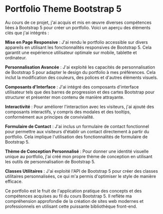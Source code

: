 # Portfolio Theme Bootstrap 5

Au cours de ce projet, j'ai acquis et mis en œuvre diverses compétences liées à Bootstrap 5 pour créer un portfolio. Voici un aperçu des éléments clés que j'ai intégrés :

**Mise en Page Responsive** : J'ai rendu le portfolio accessible sur divers appareils en utilisant les fonctionnalités responsives de Bootstrap 5. Cela garantit une expérience utilisateur optimale sur mobile, tablette et ordinateur.

**Personnalisation Avancée** : J'ai exploité les capacités de personnalisation de Bootstrap 5 pour adapter le design du portfolio à mes préférences. Cela inclut la modification des couleurs, des polices et d'autres éléments visuels.

**Composants d'Interface** : J'ai intégré des composants d'interface utilisateur tels que des barres de progression et des cartes Bootstrap pour structurer et présenter mon contenu de manière attrayante.

**Interactivité** : Pour améliorer l'interaction avec les visiteurs, j'ai ajouté des composants interactifs, y compris des modales et des tooltips, conformément aux principes de convivialité.

**Formulaire de Contact** : J'ai inclus un formulaire de contact fonctionnel pour permettre aux visiteurs d'établir un contact directement à partir du portfolio. Cela implique l'utilisation des fonctionnalités de formulaire de Bootstrap 5.

**Thème de Conception Personnalisé** : Pour donner une identité visuelle unique au portfolio, j'ai créé mon propre thème de conception en utilisant les outils de personnalisation de Bootstrap 5.

**Classes Utilitaires** : J'ai exploité l'API de Bootstrap 5 pour créer des classes utilitaires personnalisées, ce qui m'a permis d'optimiser le style de manière efficace.

Ce portfolio est le fruit de l'application pratique des concepts et des compétences acquises au fil du cours Bootstrap 5. Il reflète ma compréhension approfondie de la création de sites web modernes et professionnels en utilisant cette puissante bibliothèque front-end.
